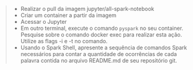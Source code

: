 >
> - Realizar o pull da imagem jupyter/all-spark-notebook
> - Criar um container a partir da imagem
> - Acessar o Jupyter
> - Em outro terminal, execute o comando `pyspark` no seu container. Pesquise sobre o comando  docker exec para realizar esta ação. Utilize as flags -i e -t no comando.
> - Usando o Spark Shell, apresente a sequência de comandos Spark necessários para contar a quantidade de ocorrências de cada palavra contida no arquivo README.md de seu repositório git.